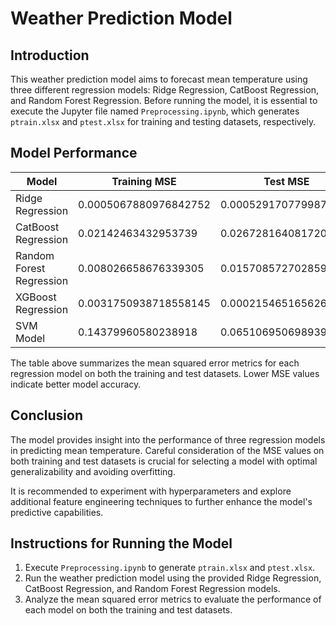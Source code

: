 # Weather Prediction Model 

## Introduction
This weather prediction model aims to forecast mean temperature using three different regression models: Ridge Regression, CatBoost Regression, and Random Forest Regression. Before running the model, it is essential to execute the Jupyter file named `Preprocessing.ipynb`, which generates `ptrain.xlsx` and `ptest.xlsx` for training and testing datasets, respectively.

## Model Performance

| Model                      | Training MSE            | Test MSE                |
| -------------------------- | ----------------------- | ----------------------- |
| Ridge Regression           | 0.0005067880976842752  | 0.0005291707799874284  |
| CatBoost Regression        | 0.02142463432953739    | 0.026728164081720216   |
| Random Forest Regression   | 0.008026658676339305   | 0.015708572702859806   |
| XGBoost Regression            |0.0031750938718558145 |0.0002154651656265176|
|SVM Model                    | 0.14379960580238918    |0.06510695069893949    |

The table above summarizes the mean squared error metrics for each regression model on both the training and test datasets. Lower MSE values indicate better model accuracy.

## Conclusion
The model provides insight into the performance of three regression models in predicting mean temperature. Careful consideration of the MSE values on both training and test datasets is crucial for selecting a model with optimal generalizability and avoiding overfitting.

It is recommended to experiment with hyperparameters and explore additional feature engineering techniques to further enhance the model's predictive capabilities.

## Instructions for Running the Model
1. Execute `Preprocessing.ipynb` to generate `ptrain.xlsx` and `ptest.xlsx`.
2. Run the weather prediction model using the provided Ridge Regression, CatBoost Regression, and Random Forest Regression models.
3. Analyze the mean squared error metrics to evaluate the performance of each model on both the training and test datasets.


